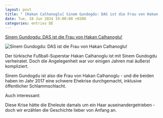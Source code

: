 ```yaml
---
layout: post
title: " [Hakan Calhanoglu] Sinem Gundogdu: DAS ist die Frau von Hakan Calhanoglu!"
date: Tue, 18 Jun 2024 19:00:00 +0200
categories: entries DE
---
```

[Sinem Gundogdu: DAS ist die Frau von Hakan Calhanoglu!](https://www.maennersache.de/hakan-calhanoglu-frau-sinem-gundogdu-93927.html)

![Sinem Gundogdu: DAS ist die Frau von Hakan Calhanoglu!](https://images.maennersache.de/calhanoglufrau,id=f0d1cbf0,b=maennersache,w=1600,rm=sk.jpeg)

Der türkische Fußball-Superstar Hakan Calhanoglu ist mit Sinem Gundogdu verheiratet. Doch die Angelegenheit war vor einigen Jahren mal äußerst kompliziert.

Sinem Gundogdu ist also die Frau von Hakan Calhanoglu - und die beiden haben im Jahr 2017 eine schwere Ehekrise durchgemacht, inklusive öffentlicher Schlammschlacht.

Auch interessant:

Diese Krise hätte die Eheleute damals um ein Haar auseinandergetrieben - doch wir erzählen die Geschichte lieber von Anfang an.


